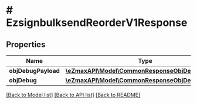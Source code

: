 # # EzsignbulksendReorderV1Response

## Properties

Name | Type | Description | Notes
------------ | ------------- | ------------- | -------------
**objDebugPayload** | [**\eZmaxAPI\Model\CommonResponseObjDebugPayload**](CommonResponseObjDebugPayload.md) |  | [optional]
**objDebug** | [**\eZmaxAPI\Model\CommonResponseObjDebug**](CommonResponseObjDebug.md) |  | [optional]

[[Back to Model list]](../../README.md#models) [[Back to API list]](../../README.md#endpoints) [[Back to README]](../../README.md)
